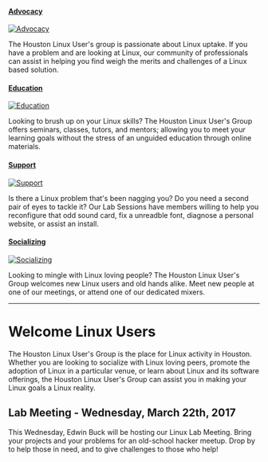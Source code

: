 #### [Advocacy][hlug-advocacy]

[![Advocacy](images/carousel-themes.png)][hlug-advocacy]

The Houston Linux User's group is passionate about Linux uptake.  If you have a problem
and are looking at Linux, our community of professionals can assist in helping you find
weigh the merits and challenges of a Linux based solution.

#### [Education][hlug-education]

[![Education](images/carousel-themes.png)][hlug-education]

Looking to brush up on your Linux skills?  The Houston Linux User's Group offers
seminars, classes, tutors, and mentors; allowing you to meet your learning goals
without the stress of an unguided education through online materials.

#### [Support][hlug-support]

[![Support](images/carousel-themes.png)][hlug-support]

Is there a Linux problem that's been nagging you?  Do you need a second pair of eyes to
tackle it?  Our Lab Sessions have members willing to help you reconfigure that odd
sound card, fix a unreadble font, diagnose a personal website, or assist an install.

#### [Socializing][hlug-socializing]

[![Socializing](images/carousel-themes.png)][hlug-socializing]

Looking to mingle with Linux loving people?  The Houston Linux User's Group welcomes
new Linux users and old hands alike.  Meet new people at one of our meetings, or
attend one of our dedicated mixers.

[hlug-advocacy]: advocacy/
[hlug-education]: education/
[hlug-support]: support/
[hlug-socializing]: social/

---

# Welcome Linux Users

  The Houston Linux User's Group is the place for Linux activity in Houston.
  Whether you are looking to socialize with Linux loving peers, promote the
  adoption of Linux in a particular venue, or learn about Linux and its
  software offerings, the Houston Linux User's Group can assist you in making
  your Linux goals a Linux reality.

## Lab Meeting - Wednesday, March 22th, 2017

  This Wednesday, Edwin Buck will be hosting our Linux Lab Meeting.  Bring
  your projects and your problems for an old-school hacker meetup.  Drop by to
  help those in need, and to give challenges to those who help!

